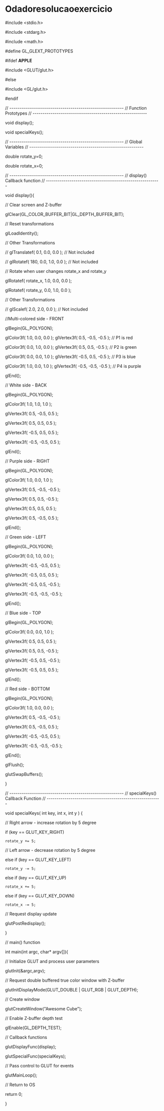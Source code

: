 # Odadoresolucaoexercicio

#include <stdio.h>

#include <stdarg.h>

#include <math.h>

#define GL_GLEXT_PROTOTYPES

#ifdef __APPLE__

#include <GLUT/glut.h>

#else

#include <GL/glut.h>

#endif

// ----------------------------------------------------------
// Function Prototypes
// ----------------------------------------------------------

void display();

void specialKeys();

// ----------------------------------------------------------
// Global Variables
// ----------------------------------------------------------

double rotate_y=0; 

double rotate_x=0;

// ----------------------------------------------------------
// display() Callback function
// ----------------------------------------------------------

void display(){

  //  Clear screen and Z-buffer
  
  glClear(GL_COLOR_BUFFER_BIT|GL_DEPTH_BUFFER_BIT);

  // Reset transformations
  
  glLoadIdentity();

  // Other Transformations
  
  // glTranslatef( 0.1, 0.0, 0.0 );      // Not included
  
  // glRotatef( 180, 0.0, 1.0, 0.0 );    // Not included

  // Rotate when user changes rotate_x and rotate_y
  
  glRotatef( rotate_x, 1.0, 0.0, 0.0 );
  
  glRotatef( rotate_y, 0.0, 1.0, 0.0 );
  

  // Other Transformations
  
  // glScalef( 2.0, 2.0, 0.0 );          // Not included

  //Multi-colored side - FRONT
  
  glBegin(GL_POLYGON);
 
  glColor3f( 1.0, 0.0, 0.0 );     glVertex3f(  0.5, -0.5, -0.5 );      // P1 is red
  
  glColor3f( 0.0, 1.0, 0.0 );     glVertex3f(  0.5,  0.5, -0.5 );      // P2 is green
  
  glColor3f( 0.0, 0.0, 1.0 );     glVertex3f( -0.5,  0.5, -0.5 );      // P3 is blue
  
  glColor3f( 1.0, 0.0, 1.0 );     glVertex3f( -0.5, -0.5, -0.5 );      // P4 is purple
 
  glEnd();

  // White side - BACK
  
  glBegin(GL_POLYGON);
  
  glColor3f(   1.0,  1.0, 1.0 );
  
  glVertex3f(  0.5, -0.5, 0.5 );
  
  glVertex3f(  0.5,  0.5, 0.5 );
  
  glVertex3f( -0.5,  0.5, 0.5 );
  
  glVertex3f( -0.5, -0.5, 0.5 );
  
  glEnd();
 
  // Purple side - RIGHT
  
  glBegin(GL_POLYGON);
  
  glColor3f(  1.0,  0.0,  1.0 );
  
  glVertex3f( 0.5, -0.5, -0.5 );
  
  glVertex3f( 0.5,  0.5, -0.5 );
  
  glVertex3f( 0.5,  0.5,  0.5 );
  
  glVertex3f( 0.5, -0.5,  0.5 );
  
  glEnd();
 
  // Green side - LEFT
  
  glBegin(GL_POLYGON);
  
  glColor3f(   0.0,  1.0,  0.0 );
  
  glVertex3f( -0.5, -0.5,  0.5 );
  
  glVertex3f( -0.5,  0.5,  0.5 );
  
  glVertex3f( -0.5,  0.5, -0.5 );
  
  glVertex3f( -0.5, -0.5, -0.5 );
  
  glEnd();
 
  // Blue side - TOP
  
  glBegin(GL_POLYGON);
  
  glColor3f(   0.0,  0.0,  1.0 );
  
  glVertex3f(  0.5,  0.5,  0.5 );
  
  glVertex3f(  0.5,  0.5, -0.5 );
  
  glVertex3f( -0.5,  0.5, -0.5 );
  
  glVertex3f( -0.5,  0.5,  0.5 );
  
  glEnd();
 
  // Red side - BOTTOM
  
  glBegin(GL_POLYGON);
  
  glColor3f(   1.0,  0.0,  0.0 );
  
  glVertex3f(  0.5, -0.5, -0.5 );
  
  glVertex3f(  0.5, -0.5,  0.5 );
  
  glVertex3f( -0.5, -0.5,  0.5 );
  
  glVertex3f( -0.5, -0.5, -0.5 );
  
  glEnd();
 
  glFlush();
  
  glutSwapBuffers();
 
}

// ----------------------------------------------------------
// specialKeys() Callback Function
// ----------------------------------------------------------

void specialKeys( int key, int x, int y ) {
 
  //  Right arrow - increase rotation by 5 degree
  
  if (key == GLUT_KEY_RIGHT)
  
    rotate_y += 5;
 
  //  Left arrow - decrease rotation by 5 degree
  
  else if (key == GLUT_KEY_LEFT)
  
    rotate_y -= 5;
 
  else if (key == GLUT_KEY_UP)
  
    rotate_x += 5;
 
  else if (key == GLUT_KEY_DOWN)
  
    rotate_x -= 5;
 
  //  Request display update
  
  glutPostRedisplay();
 
}


// main() function

int main(int argc, char* argv[]){
 
  //  Initialize GLUT and process user parameters
  
  glutInit(&argc,argv);
 
  //  Request double buffered true color window with Z-buffer
  
  glutInitDisplayMode(GLUT_DOUBLE | GLUT_RGB | GLUT_DEPTH);
 
  // Create window
  
  glutCreateWindow("Awesome Cube");

  //  Enable Z-buffer depth test
  
  glEnable(GL_DEPTH_TEST);

  // Callback functions
  
  glutDisplayFunc(display);
  
  glutSpecialFunc(specialKeys);

  //  Pass control to GLUT for events
  
  glutMainLoop();
 
  //  Return to OS
  
  return 0;
 
}
